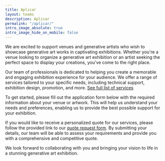 ```yaml
---
title: Aplicar
layout: teams
description: Aplicar
permalink: "/aplicar/"
intro_image_absolute: true
intro_image_hide_on_mobile: false
---
```


We are excited to support venues and generative artists who wish to showcase generative art works in captivating exhibitions. Whether you're a venue looking to organize a generative art exhibition or an artist seeking the perfect space to display your creations, you've come to the right place.

Our team of professionals is dedicated to helping you create a memorable and engaging exhibition experience for your audience. We offer a range of services tailored to your specific needs, including technical support, exhibition design, promotion, and more. [See full list of services](/services)

To get started, please fill out the application form below with the required information about your venue or artwork. This will help us understand your needs and preferences, enabling us to provide the best possible support for your exhibition.

If you would like to receive a personalized quote for our services, please follow the provided link to our [quote request form](/quote). By submitting your details, our team will be able to assess your requirements and provide you with a comprehensive and competitive quote.

We look forward to collaborating with you and bringing your vision to life in a stunning generative art exhibition.
